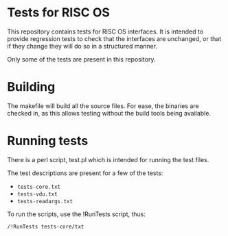 # Tests for RISC OS

This repository contains tests for RISC OS interfaces. It is intended to
provide regression tests to check that the interfaces are unchanged, or
that if they change they will do so in a structured manner.

Only some of the tests are present in this repository.


# Building

The makefile will build all the source files.
For ease, the binaries are checked in, as this allows testing without the
build tools being available.


# Running tests

There is a perl script, test.pl which is intended for running the test
files.

The test descriptions are present for a few of the tests:

* `tests-core.txt`
* `tests-vdu.txt`
* `tests-readargs.txt`

To run the scripts, use the !RunTests script, thus:

    /!RunTests tests-core/txt

